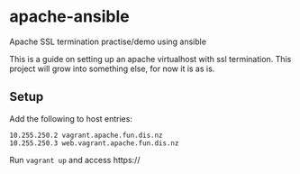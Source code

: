 # apache-ansible
Apache SSL termination practise/demo using ansible

This is a guide on setting up an apache virtualhost with ssl termination.
This project will grow into something else, for now it is as is.


## Setup
Add the following to host entries:

```
10.255.250.2 vagrant.apache.fun.dis.nz
10.255.250.3 web.vagrant.apache.fun.dis.nz
```

Run `vagrant up` and access https://